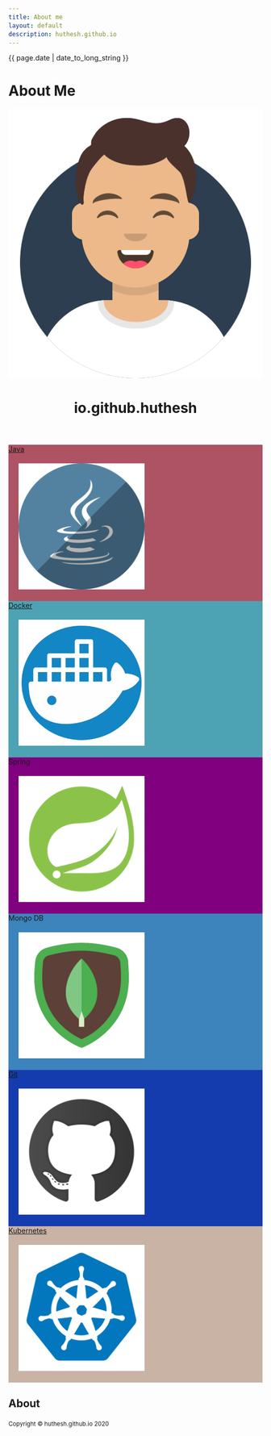 ```yaml
---
title: About me
layout: default
description: huthesh.github.io
---
```

{{ page.date | date_to_long_string }}

# About Me

<!-- Masthead-->
<div>
            <header class="masthead bg-primary text-white text-center">
                <div class="container d-flex align-items-center flex-column">
                    <!-- Masthead Avatar Image-->
                    <img class="masthead-avatar mb-5" src="assets/img/avataaars.svg" alt="" />
                    <!-- Masthead Heading-->
                    <h1 class="masthead-heading text-uppercase mb-0">io.github.huthesh</h1>
                    <!-- Icon Divider-->
                    <div class="divider-custom divider-light">
                        <div class="divider-custom-line"></div>
                        <div class="divider-custom-icon"><i class="fas fa-star"></i></div>
                        <div class="divider-custom-line"></div>
                    </div>
                </div>
            </header>
            <!-- Portfolio Section-->
            <section class="page-section portfolio" id="portfolio">
                <div class="container">
                    <!-- Icon Divider-->
                    <div class="divider-custom">
                        <div class="divider-custom-line"></div>
                        <div class="divider-custom-icon"><i class="fas fa-star"></i></div>
                        <div class="divider-custom-line"></div>
                    </div>
                    <!-- Portfolio Grid Items-->
                    <div class="row">
                        <!-- Portfolio Item 1-->
                        <div class="col-md-6 col-lg-4 mb-5">
                            <div class="portfolio-item mx-auto" data-toggle="modal" style="background: #ad5364;">
                                <a href="/Java">  <div class="portfolio-item-caption d-flex align-items-center justify-content-center h-100 w-100">
                                  <div class="portfolio-item-caption-content text-center text-white">Java</div>
                                </div></a>
                                <img class="img-fluid" src="assets/img/portfolio/java.png" alt="" style="width: 250px;height: 250px; padding:20px;"/>
                            </div>
                        </div>
                        <!-- Portfolio Item 2-->
                        <div class="col-md-6 col-lg-4 mb-5">
                            <div class="portfolio-item mx-auto" data-toggle="modal" data-target="#portfolioModal2" style="background: #4da2b3;">
                                <a href="/Docker"> <div class="portfolio-item-caption d-flex align-items-center justify-content-center h-100 w-100">
                                    <div class="portfolio-item-caption-content text-center text-white">Docker</div>
                                </div></a>
                                 <img class="img-fluid" src="assets/img/portfolio/docker.png" alt="" style="width: 250px;height: 250px; padding:20px;"/>
                            </div>
                        </div>
                        <!-- Portfolio Item 3-->
                        <div class="col-md-6 col-lg-4 mb-5">
                            <div class="portfolio-item mx-auto" data-toggle="modal" data-target="#portfolioModal3" style="background: #800080">
                                <div class="portfolio-item-caption d-flex align-items-center justify-content-center h-100 w-100">
                                    <div class="portfolio-item-caption-content text-center text-white">Spring</div>
                                </div>
                                <img class="img-fluid" src="assets/img/portfolio/spring-2.png" alt="" style="width: 250px;height: 250px;padding:20px;"/>
                            </div>
                        </div>
                        <!-- Portfolio Item 4-->
                        <div class="col-md-6 col-lg-4 mb-5 mb-lg-0">
                            <div class="portfolio-item mx-auto" data-toggle="modal" data-target="#portfolioModal4" style="background: #3d83bc">
                                <div class="portfolio-item-caption d-flex align-items-center justify-content-center h-100 w-100">
                                    <div class="portfolio-item-caption-content text-center text-white">Mongo DB</div>
                                </div>
                                <img class="img-fluid" src="assets/img/portfolio/mongodb.png" alt="" style="width: 250px;height: 250px;padding:20px;"/>
                            </div>
                        </div>
                        <!-- Portfolio Item 5-->
                        <div class="col-md-6 col-lg-4 mb-5 mb-md-0">
                            <div class="portfolio-item mx-auto" data-toggle="modal" data-target="#portfolioModal5" style="background: #153cae">
                                 <a href="/Git">  <div class="portfolio-item-caption d-flex align-items-center justify-content-center h-100 w-100">
                                    <div class="portfolio-item-caption-content text-center text-white">Git</div>
                                </div></a>
                                <img class="img-fluid" src="assets/img/portfolio/git.png" alt="" style="width: 250px;height: 250px;padding:20px;"/>
                            </div>
                        </div>
                        <!-- Portfolio Item 6-->
                        <div class="col-md-6 col-lg-4">
                            <div class="portfolio-item mx-auto" data-toggle="modal" data-target="#portfolioModal6" style="background: #c8b3a5;">
                               <a href="/Kubernetes">  <div class="portfolio-item-caption d-flex align-items-center justify-content-center h-100 w-100">
                                    <div class="portfolio-item-caption-content text-center text-white">Kubernetes</div>
                                           </div></a>
                                <img class="img-fluid" src="assets/img/portfolio/kubernetes.png" alt="" style="width: 250px;height: 250px;padding:20px;"/>
                            </div>
                        </div>
                    </div>
                     <div class="divider-custom">
                        <div class="divider-custom-line"></div>
                        <div class="divider-custom-icon"><i class="fas fa-star"></i></div>
                        <div class="divider-custom-line"></div>
                    </div>
                </div>
            </section>
            <!-- About Section-->
            <section class="page-section bg-primary text-white mb-0" id="about">
                <div class="container">
                    <!-- About Section Heading-->
                    <h2 class="page-section-heading text-center text-uppercase text-white">About</h2>
                    <!-- Icon Divider-->
                    <div class="divider-custom divider-light">
                        <div class="divider-custom-line"></div>
                        <div class="divider-custom-icon"><i class="fas fa-star"></i></div>
                        <div class="divider-custom-line"></div>
                    </div>
                    <!-- About Section Content-->
                    <div class="row">
                        <div class="col-lg-4 ml-auto">
                        </div>
                    </div>
                </div>
            </section>
            <!-- Copyright Section-->
            <div class="copyright py-4 text-center text-white">
                <div class="container"><small>Copyright © huthesh.github.io 2020</small></div>
            </div>
            <!-- Scroll to Top Button (Only visible on small and extra-small screen sizes)-->
            <div class="scroll-to-top d-lg-none position-fixed">
                <a class="js-scroll-trigger d-block text-center text-white rounded" href="#page-top"><i class="fa fa-chevron-up"></i></a>
            </div>       
</div>
